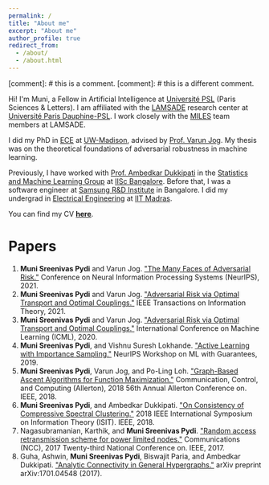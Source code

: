 ```yaml
---
permalink: /
title: "About me"
excerpt: "About me"
author_profile: true
redirect_from: 
  - /about/
  - /about.html
---
```


[comment]: # this is a comment.
[comment]: # this is a different comment.

Hi! I'm Muni, a Fellow in Artificial Intelligence at [Université PSL](https://psl.eu/en) (Paris Sciences & Letters). I am affiliated with the [LAMSADE](https://www.lamsade.dauphine.fr/en.html) research center at [Université Paris Dauphine-PSL](https://dauphine.psl.eu/). I work closely with the [MILES](https://www.lamsade.dauphine.fr/wp/miles/members/) team members at LAMSADE. 

I did my PhD in [ECE](https://www.engr.wisc.edu/department/electrical-computer-engineering/) at [UW-Madison](https://www.wisc.edu/), advised by [Prof. Varun Jog](https://varunjog.github.io/). My thesis was on the theoretical foundations of adversarial robustness in machine learning. 

Previously, I have worked with [Prof. Ambedkar Dukkipati](https://drona.csa.iisc.ac.in/~ambedkar/) in the [Statistics and Machine Learning Group](http://sml.csa.iisc.ernet.in/SML/) at [IISc Bangalore](https://www.iisc.ac.in/). Before that, I was a software engineer at [Samsung R&D Institute](https://research.samsung.com/sri-b) in Bangalore. I did my undergrad in [Electrical Engineering](http://www.ee.iitm.ac.in/) at [IIT Madras](https://www.iitm.ac.in/).

You can find my CV [**here**](/cv.pdf).

Papers
======
1. **Muni Sreenivas Pydi** and Varun Jog. ["The Many Faces of Adversarial Risk."](https://munisreenivas.github.io/) Conference on Neural Information Processing Systems (NeurIPS), 2021.
1. **Muni Sreenivas Pydi** and Varun Jog. ["Adversarial Risk via Optimal Transport and Optimal Couplings."](https://ieeexplore.ieee.org/document/9496634) IEEE Transactions on Information Theory, 2021.
1. **Muni Sreenivas Pydi** and Varun Jog. ["Adversarial Risk via Optimal Transport and Optimal Couplings."](http://proceedings.mlr.press/v119/pydi20a/pydi20a.pdf) International Conference on Machine Learning (ICML), 2020.
1. **Muni Sreenivas Pydi**, and Vishnu Suresh Lokhande. ["Active Learning with Importance Sampling."](https://arxiv.org/abs/1910.04371) NeurIPS Workshop on ML with Guarantees,  2019.
1. **Muni Sreenivas Pydi**, Varun Jog, and Po-Ling Loh. ["Graph-Based Ascent Algorithms for Function Maximization."](https://arxiv.org/abs/1802.04475) Communication, Control, and Computing (Allerton), 2018 56th Annual Allerton Conference on. IEEE, 2018.
1. **Muni Sreenivas Pydi**, and Ambedkar Dukkipati. ["On Consistency of Compressive Spectral Clustering."](https://ieeexplore.ieee.org/abstract/document/8437911) 2018 IEEE International Symposium on Information Theory (ISIT). IEEE, 2018.
1. Nagasubramanian, Karthik, and **Muni Sreenivas Pydi**. ["Random access retransmission scheme for power limited nodes."](https://ieeexplore.ieee.org/abstract/document/8077105) Communications (NCC), 2017 Twenty-third National Conference on. IEEE, 2017.
1. Guha, Ashwin, **Muni Sreenivas Pydi**, Biswajit Paria, and Ambedkar Dukkipati. ["Analytic Connectivity in General Hypergraphs."](https://arxiv.org/abs/1701.04548) arXiv preprint arXiv:1701.04548 (2017).

